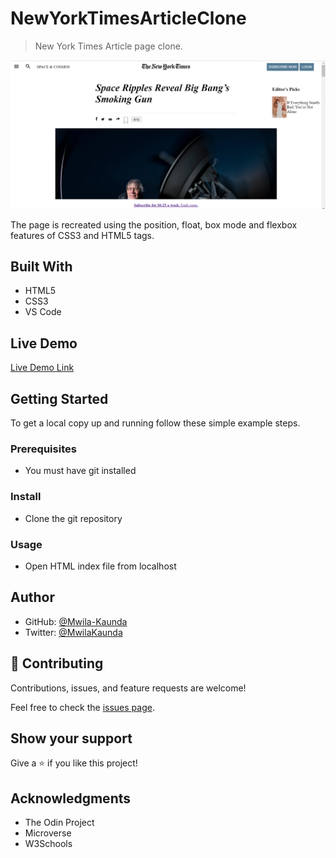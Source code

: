 # NewYorkTimesArticleClone

> New York Times Article page clone.

![screenshot](./screenshot.png)

The page is recreated using the position, float, box mode and flexbox features of CSS3 and HTML5 tags.

## Built With

- HTML5
- CSS3
- VS Code

## Live Demo

[Live Demo Link](https://mwila-kaunda.github.io/NewYorkTimesArticleClone/)


## Getting Started

To get a local copy up and running follow these simple example steps.

### Prerequisites

- You must have git installed

### Install

- Clone the git repository

### Usage

- Open HTML index file from localhost

## Author

- GitHub: [@Mwila-Kaunda](https://github.com/Mwila-Kaunda)
- Twitter: [@MwilaKaunda](https://twitter.com/MwilaKaunda)

## 🤝 Contributing

Contributions, issues, and feature requests are welcome!

Feel free to check the [issues page](https://github.com/Mwila-Kaunda/NewYorkTimesArticleClone/issues/).

## Show your support

Give a ⭐️ if you like this project!

## Acknowledgments

- The Odin Project
- Microverse
- W3Schools